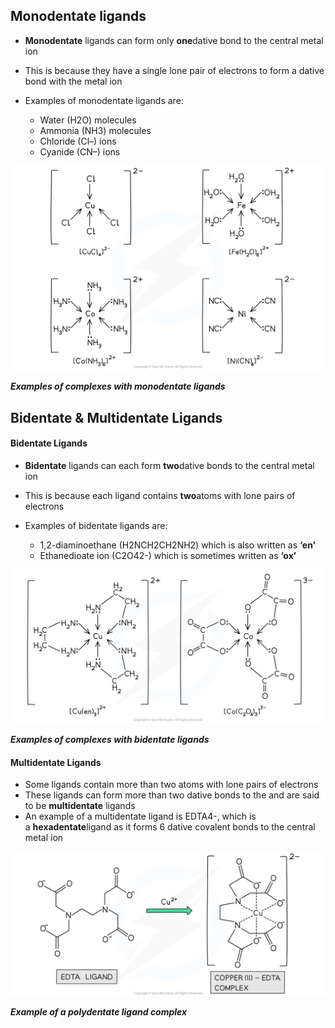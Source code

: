 ## Monodentate ligands

* **Monodentate** ligands can form only **one**dative bond to the central metal ion
* This is because they have a single lone pair of electrons to form a dative bond with the metal ion
* Examples of monodentate ligands are:

  + Water (H2O) molecules
  + Ammonia (NH3) molecules
  + Chloride (Cl–) ions
  + Cyanide (CN–) ions

![Monodentate Ligands, downloadable AS & A Level Biology revision notes](Monodentate-Ligands_1.png)

***Examples of complexes with monodentate ligands***

## Bidentate & Multidentate Ligands

#### Bidentate Ligands

* **Bidentate** ligands can each form **two**dative bonds to the central metal ion
* This is because each ligand contains **two**atoms with lone pairs of electrons
* Examples of bidentate ligands are:

  + 1,2-diaminoethane (H2NCH2CH2NH2) which is also written as **‘en’**
  + Ethanedioate ion (C2O42-) which is sometimes written as **‘ox’**

![Chemistry of Transition Elements - Bidentate Ligands, downloadable AS & A Level Chemistry revision notes](6.2-Chemistry-of-Transition-Elements-Bidentate-Ligands.png)

***Examples of complexes with bidentate ligands***

#### Multidentate Ligands

* Some ligands contain more than two atoms with lone pairs of electrons
* These ligands can form more than two dative bonds to the and are said to be **multidentate** ligands
* An example of a multidentate ligand is EDTA4-, which is a **hexadentate**ligand as it forms 6 dative covalent bonds to the central metal ion

![Chemistry of Transition Elements - Polydentate Ligands_1, downloadable AS & A Level Chemistry revision notes](6.2-Chemistry-of-Transition-Elements-Polydentate-Ligands_2.png)

***Example of a polydentate ligand complex***